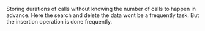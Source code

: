 Storing durations of calls without knowing the number of calls to happen in advance.
Here the search and delete the data wont be a frequently task. But the insertion operation is done frequently. 
